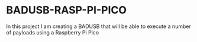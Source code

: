 # BADUSB-RASP-PI-PICO
In this project I am creating a BADUSB that will be able to execute a number of payloads using a Raspberry Pi Pico
